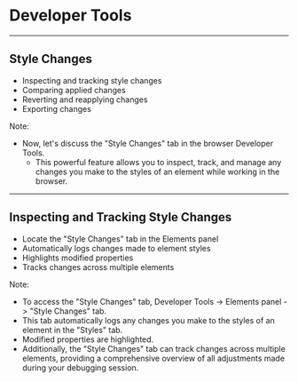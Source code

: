 # Developer Tools

---

## Style Changes
- Inspecting and tracking style changes
- Comparing applied changes
- Reverting and reapplying changes
- Exporting changes

Note:
- Now, let's discuss the "Style Changes" tab in the browser Developer Tools.
  - This powerful feature allows you to inspect, track, and manage any changes you make to the styles of an element while working in the browser.

---

## Inspecting and Tracking Style Changes

- Locate the "Style Changes" tab in the Elements panel
- Automatically logs changes made to element styles
- Highlights modified properties
- Tracks changes across multiple elements

Note:
- To access the "Style Changes" tab, Developer Tools -> Elements panel -> "Style Changes" tab.
- This tab automatically logs any changes you make to the styles of an element in the "Styles" tab.
- Modified properties are highlighted.
- Additionally, the "Style Changes" tab can track changes across multiple elements, providing a comprehensive overview of all adjustments made during your debugging session.